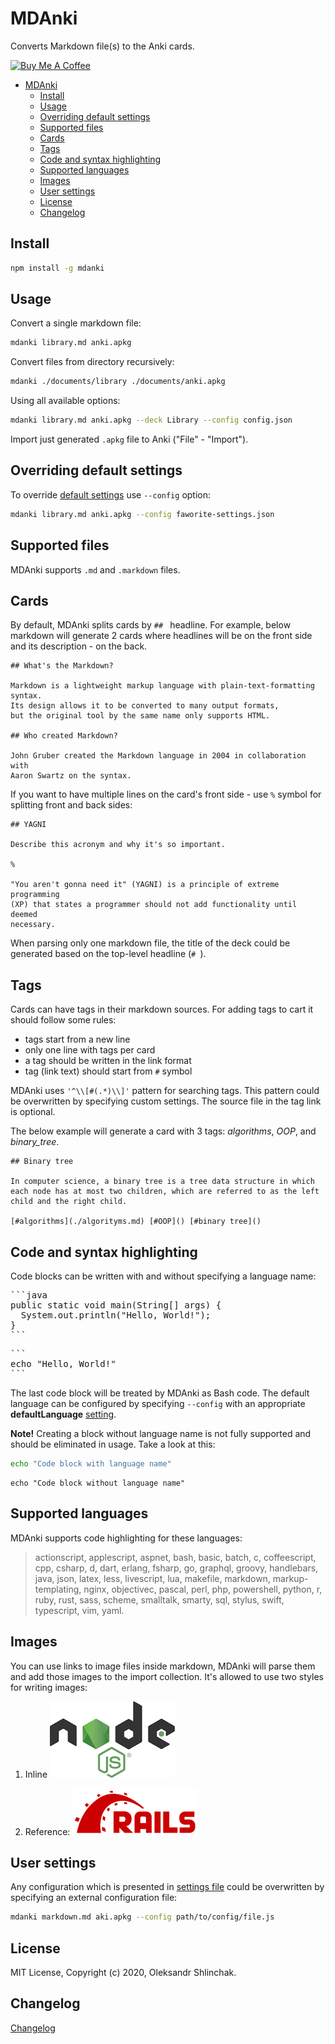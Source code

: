 # MDAnki

Converts Markdown file(s) to the Anki cards.

<a href="https://www.buymeacoffee.com/ashlinchak" target="_blank"><img src="https://cdn.buymeacoffee.com/buttons/default-orange.png" alt="Buy Me A Coffee" width="217px" height="51px" ></a>

- [MDAnki](#mdanki)
  - [Install](#install)
  - [Usage](#usage)
  - [Overriding default settings](#overriding-default-settings)
  - [Supported files](#supported-files)
  - [Cards](#cards)
  - [Tags](#tags)
  - [Code and syntax highlighting](#code-and-syntax-highlighting)
  - [Supported languages](#supported-languages)
  - [Images](#images)
  - [User settings](#user-settings)
  - [License](#license)
  - [Changelog](#changelog)

## Install
```bash
npm install -g mdanki
```

## Usage

Convert a single markdown file:

```bash
mdanki library.md anki.apkg
```

Convert files from directory recursively:

```bash
mdanki ./documents/library ./documents/anki.apkg
```

Using all available options:

```bash
mdanki library.md anki.apkg --deck Library --config config.json
```

Import just generated `.apkg` file to Anki ("File" - "Import").

## Overriding default settings

To override [default settings](./src/configs/settings.js) use `--config` option:

```bash
mdanki library.md anki.apkg --config faworite-settings.json
```

## Supported files

MDAnki supports `.md` and `.markdown` files.

## Cards

By default, MDAnki splits cards by `## ` headline. For example, below markdown will generate 2 cards where headlines will be on the front side and its description - on the back.

```
## What's the Markdown?

Markdown is a lightweight markup language with plain-text-formatting syntax.
Its design allows it to be converted to many output formats,
but the original tool by the same name only supports HTML.

## Who created Markdown?

John Gruber created the Markdown language in 2004 in collaboration with
Aaron Swartz on the syntax.

```

If you want to have multiple lines on the card's front side - use `%` symbol for splitting front and back sides:

```
## YAGNI

Describe this acronym and why it's so important.

%

"You aren't gonna need it" (YAGNI) is a principle of extreme programming
(XP) that states a programmer should not add functionality until deemed
necessary.

```

When parsing only one markdown file, the title of the deck could be generated based on the top-level headline (`# `).

## Tags

Cards can have tags in their markdown sources. For adding tags to cart it should follow some rules:
* tags start from a new line
* only one line with tags per card
* a tag should be written in the link format
* tag (link text) should start from `#` symbol

MDAnki uses `'^\\[#(.*)\\]'` pattern for searching tags. This pattern could be overwritten by specifying custom settings. The source file in the tag link is optional.

The below example will generate a card with 3 tags: _algorithms_, _OOP_, and _binary_tree_.

```
## Binary tree

In computer science, a binary tree is a tree data structure in which each node has at most two children, which are referred to as the left child and the right child.

[#algorithms](./algorityms.md) [#OOP]() [#binary tree]()
```

## Code and syntax highlighting

Code blocks can be written with and without specifying a language name:

<pre>
```java
public static void main(String[] args) {
  System.out.println("Hello, World!");
}
```
</pre>
<pre>
```
echo "Hello, World!"
```
</pre>

The last code block will be treated by MDAnki as Bash code. The default language can be configured by specifying `--config` with an appropriate **defaultLanguage** [setting](../src/configs/settings.js).

**Note!** Creating a block without language name is not fully supported and should be eliminated in usage. Take a look at this:
```bash
echo "Code block with language name"
```
```
echo "Code block without language name"
```

## Supported languages

MDAnki supports code highlighting for these languages:

> actionscript, applescript, aspnet, bash, basic, batch, c, coffeescript, cpp, csharp, d, dart, erlang, fsharp, go, graphql, groovy, handlebars, java, json, latex, less, livescript, lua, makefile, markdown, markup-templating, nginx, objectivec, pascal, perl, php, powershell, python, r, ruby, rust, sass, scheme, smalltalk, smarty, sql, stylus, swift, typescript, vim, yaml.


## Images

You can use links to image files inside markdown, MDAnki will parse them and add those images to the import collection. It's allowed to use two styles for writing images:

1. Inline
![alt text](samples/resources/nodejs.png "Node.js")

1. Reference:
![alt text][ROR]

[ROR]: samples/resources/ruby_on_rails.png "Logo Title Text 2"


## User settings

Any configuration which is presented in [settings file](src/configs/settings.js) could be overwritten by specifying an external configuration file:

```bash
mdanki markdown.md aki.apkg --config path/to/config/file.js
```

## License
MIT License, Copyright (c) 2020, Oleksandr Shlinchak.

## Changelog
[Changelog](./CHANGELOG.md)


